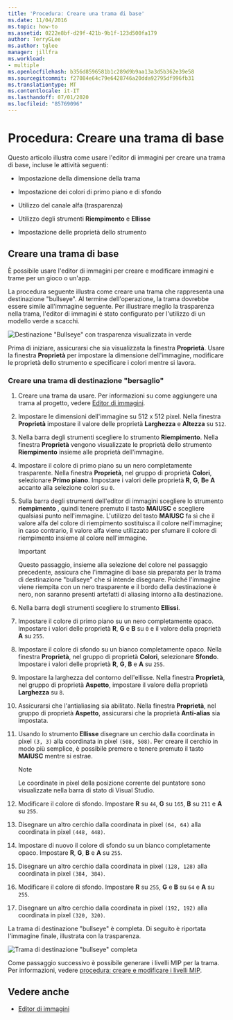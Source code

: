 ```yaml
---
title: 'Procedura: Creare una trama di base'
ms.date: 11/04/2016
ms.topic: how-to
ms.assetid: 0222e8bf-d29f-421b-9b1f-123d500fa179
author: TerryGLee
ms.author: tglee
manager: jillfra
ms.workload:
- multiple
ms.openlocfilehash: b356d8596581b1c289d9b9aa13a3d5b362e39e58
ms.sourcegitcommit: f27084e64c79e6428746a20dda92795df996fb31
ms.translationtype: MT
ms.contentlocale: it-IT
ms.lasthandoff: 07/01/2020
ms.locfileid: "85769096"
---
```

# <a name="how-to-create-a-basic-texture"></a>Procedura: Creare una trama di base

Questo articolo illustra come usare l'editor di immagini per creare una trama di base, incluse le attività seguenti:

- Impostazione della dimensione della trama

- Impostazione dei colori di primo piano e di sfondo

- Utilizzo del canale alfa (trasparenza)

- Utilizzo degli strumenti **Riempimento** e **Ellisse**

- Impostazione delle proprietà dello strumento

## <a name="create-a-basic-texture"></a>Creare una trama di base

È possibile usare l'editor di immagini per creare e modificare immagini e trame per un gioco o un'app.

La procedura seguente illustra come creare una trama che rappresenta una destinazione "bullseye". Al termine dell'operazione, la trama dovrebbe essere simile all'immagine seguente. Per illustrare meglio la trasparenza nella trama, l'editor di immagini è stato configurato per l'utilizzo di un modello verde a scacchi.

![Destinazione "Bullseye" con trasparenza visualizzata in verde](../designers/media/digit-bullseye-texture-in-editor.png)

Prima di iniziare, assicurarsi che sia visualizzata la finestra **Proprietà**. Usare la finestra **Proprietà** per impostare la dimensione dell'immagine, modificare le proprietà dello strumento e specificare i colori mentre si lavora.

### <a name="create-a-bullseye-target-texture"></a>Creare una trama di destinazione "bersaglio"

1. Creare una trama da usare. Per informazioni su come aggiungere una trama al progetto, vedere [Editor di immagini](../designers/image-editor.md#get-started).

2. Impostare le dimensioni dell'immagine su 512 x 512 pixel. Nella finestra **Proprietà** impostare il valore delle proprietà **Larghezza** e **Altezza** su `512`.

3. Nella barra degli strumenti scegliere lo strumento **Riempimento**. Nella finestra **Proprietà** vengono visualizzate le proprietà dello strumento **Riempimento** insieme alle proprietà dell'immagine.

4. Impostare il colore di primo piano su un nero completamente trasparente. Nella finestra **Proprietà**, nel gruppo di proprietà **Colori**, selezionare **Primo piano**. Impostare i valori delle proprietà **R**, **G**, **B**e **A** accanto alla selezione colori su `0`.

5. Sulla barra degli strumenti dell'editor di immagini scegliere lo strumento **riempimento** , quindi tenere premuto il tasto **MAIUSC** e scegliere qualsiasi punto nell'immagine. L'utilizzo del tasto **MAIUSC** fa sì che il valore alfa del colore di riempimento sostituisca il colore nell'immagine; in caso contrario, il valore alfa viene utilizzato per sfumare il colore di riempimento insieme al colore nell'immagine.

    > [!IMPORTANT]
    > Questo passaggio, insieme alla selezione del colore nel passaggio precedente, assicura che l'immagine di base sia preparata per la trama di destinazione "bullseye" che si intende disegnare. Poiché l'immagine viene riempita con un nero trasparente e il bordo della destinazione è nero, non saranno presenti artefatti di aliasing intorno alla destinazione.

6. Nella barra degli strumenti scegliere lo strumento **Ellissi**.

7. Impostare il colore di primo piano su un nero completamente opaco. Impostare i valori delle proprietà **R**, **G** e **B** su `0` e il valore della proprietà **A** su `255`.

8. Impostare il colore di sfondo su un bianco completamente opaco. Nella finestra **Proprietà**, nel gruppo di proprietà **Colori**, selezionare **Sfondo**. Impostare i valori delle proprietà **R**, **G**, **B** e **A** su `255`.

9. Impostare la larghezza del contorno dell'ellisse. Nella finestra **Proprietà**, nel gruppo di proprietà **Aspetto**, impostare il valore della proprietà **Larghezza** su `8`.

10. Assicurarsi che l'antialiasing sia abilitato. Nella finestra **Proprietà**, nel gruppo di proprietà **Aspetto**, assicurarsi che la proprietà **Anti-alias** sia impostata.

11. Usando lo strumento **Ellisse** disegnare un cerchio dalla coordinata in pixel `(3, 3)` alla coordinata in pixel `(508, 508)`. Per creare il cerchio in modo più semplice, è possibile premere e tenere premuto il tasto **MAIUSC** mentre si estrae.

    > [!NOTE]
    > Le coordinate in pixel della posizione corrente del puntatore sono visualizzate nella barra di stato di Visual Studio.

12. Modificare il colore di sfondo. Impostare **R** su `44`, **G** su `165`, **B** su `211` e **A** su `255`.

13. Disegnare un altro cerchio dalla coordinata in pixel `(64, 64)` alla coordinata in pixel `(448, 448)`.

14. Impostare di nuovo il colore di sfondo su un bianco completamente opaco. Impostare **R**, **G**, **B** e **A** su `255`.

15. Disegnare un altro cerchio dalla coordinata in pixel `(128, 128)` alla coordinata in pixel `(384, 384)`.

16. Modificare il colore di sfondo. Impostare **R** su `255`, **G** e **B** su `64` e **A** su `255`.

17. Disegnare un altro cerchio dalla coordinata in pixel `(192, 192)` alla coordinata in pixel `(320, 320)`.

La trama di destinazione "bullseye" è completa. Di seguito è riportata l'immagine finale, illustrata con la trasparenza.

![Trama di destinazione "bullseye" completa](../designers/media/gfx_image_demo_bullseye.png)

Come passaggio successivo è possibile generare i livelli MIP per la trama. Per informazioni, vedere [procedura: creare e modificare i livelli MIP](../designers/how-to-create-and-modify-mip-levels.md).

## <a name="see-also"></a>Vedere anche

- [Editor di immagini](../designers/image-editor.md)
